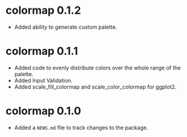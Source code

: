 # colormap 0.1.2

* Added ability to generate custom palette.

# colormap 0.1.1

* Added code to evenly distribute colors over the whole range of the palette.
* Added Input Validation.
* Added scale_fill_colormap and scale_color_colormap for ggplot2.

# colormap 0.1.0

* Added a `NEWS.md` file to track changes to the package.



